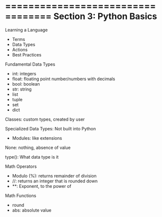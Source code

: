 ==================================
  Section 3: Python Basics
==================================

Learning a Language
- Terms
- Data Types
- Actions
- Best Practices

Fundamental Data Types
- int: integers
- float: floating point number/numbers with decimals
- bool: boolean
- str: string
- list
- tuple
- set
- dict

Classes: custom types, created by user

Specialized Data Types: Not built into Python
- Modules: like extensions

None: nothing, absence of value

type(): What data type is it

Math Operators
- Modulo (%): returns remainder of division
- //: returns an integer that is rounded down
- **: Exponent, to the power of

Math Functions
- round
- abs: absolute value